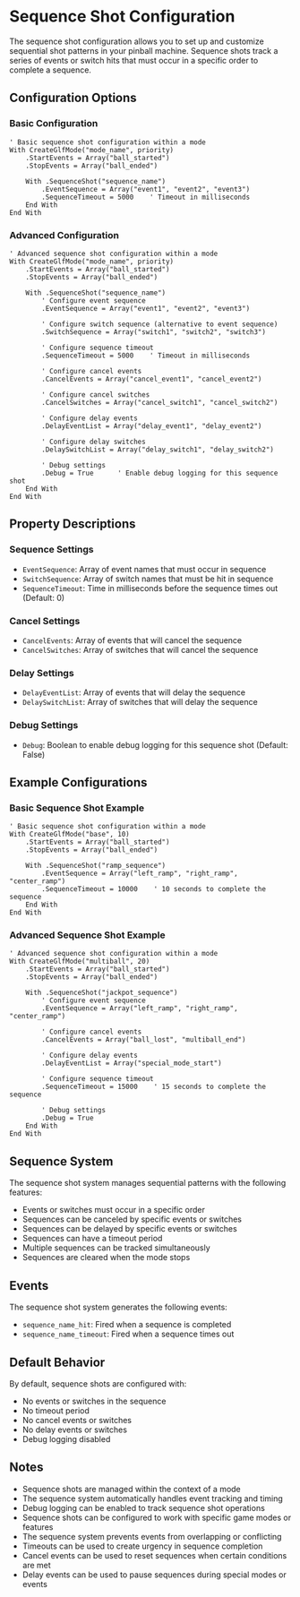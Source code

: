 # Sequence Shot Configuration

The sequence shot configuration allows you to set up and customize sequential shot patterns in your pinball machine. Sequence shots track a series of events or switch hits that must occur in a specific order to complete a sequence.

## Configuration Options

### Basic Configuration
```vbscript
' Basic sequence shot configuration within a mode
With CreateGlfMode("mode_name", priority)
    .StartEvents = Array("ball_started")
    .StopEvents = Array("ball_ended")
    
    With .SequenceShot("sequence_name")
        .EventSequence = Array("event1", "event2", "event3")
        .SequenceTimeout = 5000    ' Timeout in milliseconds
    End With
End With
```

### Advanced Configuration
```vbscript
' Advanced sequence shot configuration within a mode
With CreateGlfMode("mode_name", priority)
    .StartEvents = Array("ball_started")
    .StopEvents = Array("ball_ended")
    
    With .SequenceShot("sequence_name")
        ' Configure event sequence
        .EventSequence = Array("event1", "event2", "event3")
        
        ' Configure switch sequence (alternative to event sequence)
        .SwitchSequence = Array("switch1", "switch2", "switch3")
        
        ' Configure sequence timeout
        .SequenceTimeout = 5000    ' Timeout in milliseconds
        
        ' Configure cancel events
        .CancelEvents = Array("cancel_event1", "cancel_event2")
        
        ' Configure cancel switches
        .CancelSwitches = Array("cancel_switch1", "cancel_switch2")
        
        ' Configure delay events
        .DelayEventList = Array("delay_event1", "delay_event2")
        
        ' Configure delay switches
        .DelaySwitchList = Array("delay_switch1", "delay_switch2")
        
        ' Debug settings
        .Debug = True      ' Enable debug logging for this sequence shot
    End With
End With
```

## Property Descriptions

### Sequence Settings
- `EventSequence`: Array of event names that must occur in sequence
- `SwitchSequence`: Array of switch names that must be hit in sequence
- `SequenceTimeout`: Time in milliseconds before the sequence times out (Default: 0)

### Cancel Settings
- `CancelEvents`: Array of events that will cancel the sequence
- `CancelSwitches`: Array of switches that will cancel the sequence

### Delay Settings
- `DelayEventList`: Array of events that will delay the sequence
- `DelaySwitchList`: Array of switches that will delay the sequence

### Debug Settings
- `Debug`: Boolean to enable debug logging for this sequence shot (Default: False)

## Example Configurations

### Basic Sequence Shot Example
```vbscript
' Basic sequence shot configuration within a mode
With CreateGlfMode("base", 10)
    .StartEvents = Array("ball_started")
    .StopEvents = Array("ball_ended")
    
    With .SequenceShot("ramp_sequence")
        .EventSequence = Array("left_ramp", "right_ramp", "center_ramp")
        .SequenceTimeout = 10000    ' 10 seconds to complete the sequence
    End With
End With
```

### Advanced Sequence Shot Example
```vbscript
' Advanced sequence shot configuration within a mode
With CreateGlfMode("multiball", 20)
    .StartEvents = Array("ball_started")
    .StopEvents = Array("ball_ended")
    
    With .SequenceShot("jackpot_sequence")
        ' Configure event sequence
        .EventSequence = Array("left_ramp", "right_ramp", "center_ramp")
        
        ' Configure cancel events
        .CancelEvents = Array("ball_lost", "multiball_end")
        
        ' Configure delay events
        .DelayEventList = Array("special_mode_start")
        
        ' Configure sequence timeout
        .SequenceTimeout = 15000    ' 15 seconds to complete the sequence
        
        ' Debug settings
        .Debug = True
    End With
End With
```

## Sequence System

The sequence shot system manages sequential patterns with the following features:

- Events or switches must occur in a specific order
- Sequences can be canceled by specific events or switches
- Sequences can be delayed by specific events or switches
- Sequences can have a timeout period
- Multiple sequences can be tracked simultaneously
- Sequences are cleared when the mode stops

## Events

The sequence shot system generates the following events:

- `sequence_name_hit`: Fired when a sequence is completed
- `sequence_name_timeout`: Fired when a sequence times out

## Default Behavior

By default, sequence shots are configured with:
- No events or switches in the sequence
- No timeout period
- No cancel events or switches
- No delay events or switches
- Debug logging disabled

## Notes

- Sequence shots are managed within the context of a mode
- The sequence system automatically handles event tracking and timing
- Debug logging can be enabled to track sequence shot operations
- Sequence shots can be configured to work with specific game modes or features
- The sequence system prevents events from overlapping or conflicting
- Timeouts can be used to create urgency in sequence completion
- Cancel events can be used to reset sequences when certain conditions are met
- Delay events can be used to pause sequences during special modes or events 